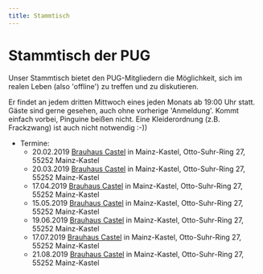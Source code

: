 ```yaml
---
title: Stammtisch
---
```


# Stammtisch der PUG

Unser Stammtisch bietet den PUG-Mitgliedern die Möglichkeit, sich im realen Leben (also 'offline') zu treffen und zu diskutieren.

Er findet an jedem dritten Mittwoch eines jeden Monats ab 19:00 Uhr statt. Gäste sind gerne gesehen, auch ohne vorherige 'Anmeldung'. Kommt einfach vorbei, Pinguine beißen nicht. Eine Kleiderordnung (z.B. Frackzwang) ist auch nicht notwendig :-))

* Termine:
  * 20.02.2019 [Brauhaus Castel](https://www.brauhaus-castel.de/) in Mainz-Kastel, Otto-Suhr-Ring 27, 55252 Mainz-Kastel
  * 20.03.2019 [Brauhaus Castel](https://www.brauhaus-castel.de/) in Mainz-Kastel, Otto-Suhr-Ring 27, 55252 Mainz-Kastel
  * 17.04.2019 [Brauhaus Castel](https://www.brauhaus-castel.de/) in Mainz-Kastel, Otto-Suhr-Ring 27, 55252 Mainz-Kastel
  * 15.05.2019 [Brauhaus Castel](https://www.brauhaus-castel.de/) in Mainz-Kastel, Otto-Suhr-Ring 27, 55252 Mainz-Kastel
  * 19.06.2019 [Brauhaus Castel](https://www.brauhaus-castel.de/) in Mainz-Kastel, Otto-Suhr-Ring 27, 55252 Mainz-Kastel
  * 17.07.2019 [Brauhaus Castel](https://www.brauhaus-castel.de/) in Mainz-Kastel, Otto-Suhr-Ring 27, 55252 Mainz-Kastel
  * 21.08.2019 [Brauhaus Castel](https://www.brauhaus-castel.de/) in Mainz-Kastel, Otto-Suhr-Ring 27, 55252 Mainz-Kastel
